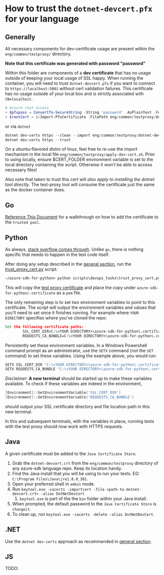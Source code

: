 # How to trust the `dotnet-devcert.pfx` for your language

## Generally

All necessary components for dev-certificate usage are present within the `eng/common/testproxy/` directory.

**Note that this certificate was generated with password "password"**

Within this folder are components of a **dev certificate** that has no usage outside of keeping your local usage of SSL happy. When running the container, you will need to trust `dotnet-devcert.pfx` if you want to connect to `https://localhost:5001` without cert validation failures. This certificate has no usage outside of your local box and is strictly associated with `CN=localhost`.

```powershell
# ensure root access
> $pfxpass = ConvertTo-SecureString -String 'password' -AsPlainText -Force
> $rootCert = $(Import-PfxCertificate -FilePath eng/common/testproxy/dotnet-devcert.pfx -CertStoreLocation 'Cert:\LocalMachine\Root' -Password $pfxpass)
```

or via `dotnet`

```powershell
dotnet dev-certs https --clean --import eng/common/testproxy/dotnet-devcert.pfx --password="password"
dotnet dev-certs https --trust
```

On a ubuntu-flavored distro of linux, feel free to re-use the import mechanism in the local file `eng/common/testproxy/apply-dev-cert.sh`. Prior to using locally, ensure $CERT_FOLDER environment variable is set to the local directory containing the script. Otherwise it won't be able to access necessary files!

Also note that taken to trust this cert will _also apply to installing the dotnet tool directly_. The test-proxy tool will consume the certificate just the same as the docker container does.

## Go

[Reference This Document](https://forfuncsake.github.io/post/2017/08/trust-extra-ca-cert-in-go-app/) for a walkthrough on how to add the certificate to the `trusted pool`.

## Python

As always, [stack overflow comes through](https://stackoverflow.com/a/39358282). Unlike `go`, there is nothing specific that needs to happen in the test code itself.

After doing any setup described in the [general section](#generally), run the
[trust_proxy_cert.py](https://github.com/Azure/azure-sdk-for-python/blob/main/scripts/devops_tasks/trust_proxy_cert.py) script:
```cmd
~/azure-sdk-for-python> python scripts\devops_tasks\trust_proxy_cert.py
```

This will copy the [test proxy certificate](https://github.com/Azure/azure-sdk-for-python/blob/main/eng/common/testproxy/dotnet-devcert.crt) and place the copy
under `azure-sdk-for-python/.certificate` as a `pem` file.

The only remaining step is to set two environment variables to point to this certificate. The script will output the environment variables and values that you'll
need to set once it finishes running. For example where `YOUR DIRECTORY` specifies where you've cloned the repo:
```cmd
Set the following certificate paths:
        SSL_CERT_DIR=C:\<YOUR DIRECTORY>\azure-sdk-for-python\.certificate
        REQUESTS_CA_BUNDLE=C:\<YOUR DIRECTORY>\azure-sdk-for-python\.certificate\dotnet-devcert.pem
```

Persistently set these environment variables. In a Windows Powershell command prompt as an administrator, use the `SETX` command (not the `SET` command) to set these variables.
Using the example above, you would run:
```cmd
SETX SSL_CERT_DIR "C:\<YOUR DIRECTORY>\azure-sdk-for-python\.certificate"
SETX REQUESTS_CA_BUNDLE "C:\<YOUR DIRECTORY>\azure-sdk-for-python\.certificate\dotnet-devcert.pem"
```

_Disclaimer:_ __A new terminal__ should be started up to make these variables available. 
To check if these variables are indeed in the environment,
```powershell
[Environment]::GetEnvironmentVariable('SSL_CERT_DIR')
[Environment]::GetEnvironmentVariable('REQUESTS_CA_BUNDLE')
```
should output your SSL certificate directory and file location path in this new terminal.

In this and subsequent terminals, with the variables in place, running tests with the test proxy should now work with HTTPS requests.

## Java

A given certificate must be added to the `Java Certificate Store`.

1. Grab the `dotnet-devcert.crt` from the `eng/common/testproxy` directory of any azure-sdk language repo. Keep its location handy.
2. Find the Java install that you will be using to run your tests. EG: `C:\Program Files\Java\jre1.8.0_301`.
3. Open your preferred shell in `admin` mode.
4. Run `keytool.exe -cacerts -importcert -file <path-to-dotnet-devcert.crt> -alias DotNetDevCert`
   1. `keytool.exe` is part of the the `bin` folder within your Java install.
5. When prompted, the default password to the `Java Certificate Store` is `changeit`.
6. To clean up, run `keytool.exe -cacerts -delete -alias DotNetDevCert`.

## .NET

Use the `dotnet dev-certs` approach as recommended in [general section](#generally).

## JS

TODO:
